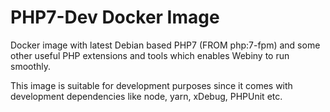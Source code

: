 # PHP7-Dev Docker Image

Docker image with latest Debian based PHP7 (FROM php:7-fpm) and some other useful PHP extensions and tools which enables Webiny to run smoothly. 

This image is suitable for development purposes since it comes with development dependencies like node, yarn, xDebug, PHPUnit etc.